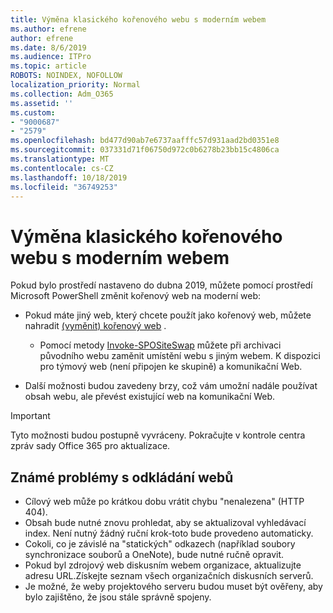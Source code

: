 ```yaml
---
title: Výměna klasického kořenového webu s moderním webem
ms.author: efrene
author: efrene
ms.date: 8/6/2019
ms.audience: ITPro
ms.topic: article
ROBOTS: NOINDEX, NOFOLLOW
localization_priority: Normal
ms.collection: Adm_O365
ms.assetid: ''
ms.custom:
- "9000687"
- "2579"
ms.openlocfilehash: bd477d90ab7e6737aafffc57d931aad2bd0351e8
ms.sourcegitcommit: 037331d71f06750d972c0b6278b23bb15c4806ca
ms.translationtype: MT
ms.contentlocale: cs-CZ
ms.lasthandoff: 10/18/2019
ms.locfileid: "36749253"
---
```

# <a name="swap-your-classic-root-site-with-a-modern-site"></a>Výměna klasického kořenového webu s moderním webem

Pokud bylo prostředí nastaveno do dubna 2019, můžete pomocí prostředí Microsoft PowerShell změnit kořenový web na moderní web:

- Pokud máte jiný web, který chcete použít jako kořenový web, můžete nahradit [(vyměnit) kořenový web](https://docs.microsoft.com/sharepoint/modern-root-site) . 
    - Pomocí metody [Invoke-SPOSiteSwap](https://docs.microsoft.com/powershell/module/sharepoint-online/invoke-spositeswap?view=sharepoint-ps) můžete při archivaci původního webu zaměnit umístění webu s jiným webem. K dispozici pro týmový web (není připojen ke skupině) a komunikační Web. 

- Další možnosti budou zavedeny brzy, což vám umožní nadále používat obsah webu, ale převést existující web na komunikační Web. 
>[!Important]
>Tyto možnosti budou postupně vyvráceny. Pokračujte v kontrole centra zpráv sady Office 365 pro aktualizace. 

## <a name="known-issues-with-swapping-sites"></a>Známé problémy s odkládání webů

- Cílový web může po krátkou dobu vrátit chybu "nenalezena" (HTTP 404).
- Obsah bude nutné znovu prohledat, aby se aktualizoval vyhledávací index. Není nutný žádný ruční krok-toto bude provedeno automaticky.
- Cokoli, co je závislé na "statických" odkazech (například soubory synchronizace souborů a OneNote), bude nutné ručně opravit.
- Pokud byl zdrojový web diskusním webem organizace, aktualizujte adresu URL.Získejte seznam všech organizačních diskusních serverů.
- Je možné, že weby projektového serveru budou muset být ověřeny, aby bylo zajištěno, že jsou stále správně spojeny.





